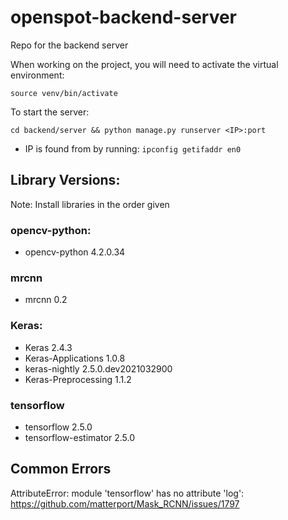 # openspot-backend-server

Repo for the backend server

When working on the project, you will need to activate the virtual environment:
```
source venv/bin/activate
```

To start the server:
``` 
cd backend/server && python manage.py runserver <IP>:port
```
- IP is found from by running: ``` ipconfig getifaddr en0 ```

## Library Versions:
Note: Install libraries in the order given

### opencv-python:
- opencv-python          4.2.0.34

### mrcnn
- mrcnn                  0.2

### Keras:
- Keras                   2.4.3
- Keras-Applications      1.0.8
- keras-nightly           2.5.0.dev2021032900
- Keras-Preprocessing     1.1.2

### tensorflow
- tensorflow             2.5.0
- tensorflow-estimator   2.5.0

## Common Errors
AttributeError: module 'tensorflow' has no attribute 'log': https://github.com/matterport/Mask_RCNN/issues/1797

